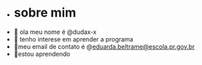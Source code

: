 - # sobre mim
- 👋 ola meu nome é @dudax-x
- 👀 tenho interese em aprender a programa
- 💞️meu email de contato é @eduarda.beltrame@escola.pr.gov.br
- 🌱estou aprendendo 


<!---
dudax-x/dudax-x is a ✨ special ✨ repository because its `README.md` (this file) appears on your GitHub profile.
You can click the Preview link to take a look at your changes.
--->
